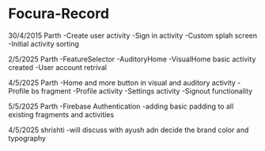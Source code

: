 # Focura-Record

30/4/2015
Parth
-Create user activity
-Sign in activity
-Custom splah screen
-Initial activity sorting

2/5/2025
Parth
-FeatureSelector
-AuditoryHome
-VisualHome basic activity created
-User account retrival

4/5/2025
Parth
-Home and more button in visual and auditory activity
-Profile bs fragment
-Profile activity
-Settings activity
-Signout functionality

5/5/2025
Parth
-Firebase Authentication
-adding basic padding to all existing fragments and activities 

4/5/2025
shrishti 
-will discuss with ayush adn decide the brand color and typography
